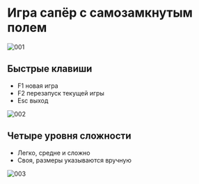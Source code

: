 # Игра сапёр с самозамкнутым полем

![001](https://user-images.githubusercontent.com/66882494/118129083-67d7d900-b404-11eb-921c-28941e2c0ad3.gif)

## Быстрые клавиши 
- F1  новая игра
- F2  перезапуск текущей игры
- Esc выход

![002](https://user-images.githubusercontent.com/66882494/118129087-69090600-b404-11eb-9cd6-fdf7d3de0a54.gif)

## Четыре уровня сложности
- Легко, средне и сложно
- Своя, размеры указываются вручную

![003](https://user-images.githubusercontent.com/66882494/118130238-d23d4900-b405-11eb-8f3b-d2af036c1750.gif)
